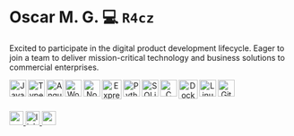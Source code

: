 # Oscar M. G. 💻 **`R4cz`**

<p>Excited to participate in the digital product development lifecycle. Eager to join a team to deliver mission-critical technology and business solutions to commercial enterprises.</p>

<div align="center">
    <img align="left" alt="JavaScript" width="30px" height="30px" src="https://cdn.jsdelivr.net/gh/devicons/devicon@latest/icons/javascript/javascript-plain.svg" />
    <img align="left" alt="TypeScript" width="30px" height="30px" src="https://cdn.jsdelivr.net/gh/devicons/devicon@latest/icons/typescript/typescript-plain.svg" />
    <img align="left" alt="Angular" width="30px" height="30px" src="https://cdn.jsdelivr.net/gh/devicons/devicon@latest/icons/angularjs/angularjs-plain.svg" />
    <img align="left" alt="WordPress" width="30px" height="30px" src="https://cdn.jsdelivr.net/gh/devicons/devicon@latest/icons/wordpress/wordpress-plain.svg" />
    <img align="left" alt="NodeJS" width="30px" height="30px" src="https://cdn.jsdelivr.net/gh/devicons/devicon@latest/icons/nodejs/nodejs-original.svg" />
    <img align="left" alt="ExpressJS" width="35" height="35px" src="https://cdn.jsdelivr.net/gh/devicons/devicon@latest/icons/express/express-original.svg" />
    <img align="left" alt="Python" width="30px" height="30px" src="https://cdn.jsdelivr.net/gh/devicons/devicon@latest/icons/python/python-plain.svg" />
    <img align="left" alt="SQLite" width="30px" height="30px" src="https://cdn.jsdelivr.net/gh/devicons/devicon@latest/icons/sqlite/sqlite-original.svg" />
    <img align="left" alt="C" width="30px" height="30px" src="https://cdn.jsdelivr.net/gh/devicons/devicon@latest/icons/c/c-plain.svg" />
    <img align="left" alt="Docker" width="34px" height="34px" src="https://cdn.jsdelivr.net/gh/devicons/devicon@latest/icons/docker/docker-plain.svg" />
    <img align="left" alt="Linux" width="30px" height="30px" src="https://cdn.jsdelivr.net/gh/devicons/devicon@latest/icons/linux/linux-original.svg" />
    <img align="left" alt="Git" width="30px" height="30px" src="https://cdn.jsdelivr.net/gh/devicons/devicon@latest/icons/git/git-plain.svg" />
</div>

</br>

#

<div>
    <a href="https://r4cz.github.io/portfolio/" target="_blank">
        <img src="https://img.shields.io/static/v1?message=Portfolio&logo=github&label=&color=004D4D&logoColor=white&labelColor=&style=for-the-badge" height="25" alt="portfolio badge" />
    </a>
    <a href="https://www.linkedin.com/in/r4cz/" target="_blank">
        <img src="https://img.shields.io/static/v1?message=LinkedIn&logo=linkedin&label=&color=2F2F2F&logoColor=white&labelColor=&style=for-the-badge" height="25" alt="linkedin badge" />
    </a>
    <a href="mailto:raczcontacto@gmail.com" target="_blank">
        <img src="https://img.shields.io/static/v1?message=Email&logo=gmail&label=&color=D1A10E&logoColor=white&labelColor=&style=for-the-badge" height="25" alt="email badge" />
    </a>
</div>
